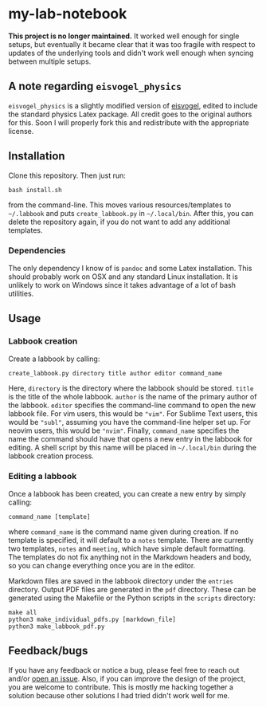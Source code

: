 # my-lab-notebook

**This project is no longer maintained.**
It worked well enough for single setups,
but eventually it became clear that it was too fragile with respect to updates of the underlying tools
and didn't work well enough when syncing between multiple setups.

## A note regarding `eisvogel_physics`

`eisvogel_physics` is a slightly modified version of [eisvogel](https://github.com/Wandmalfarbe/pandoc-latex-template), edited to include the standard physics Latex package.
All credit goes to the original authors for this.
Soon I will properly fork this and redistribute with the appropriate license.

## Installation

Clone this repository. Then just run:

```
bash install.sh
```

from the command-line.
This moves various resources/templates to `~/.labbook` and puts `create_labbook.py` in `~/.local/bin`.
After this, you can delete the repository again, if you do not want to add any additional templates.

### Dependencies

The only dependency I know of is `pandoc` and some Latex installation.
This should probably work on OSX and any standard Linux installation.
It is unlikely to work on Windows since it takes advantage of a lot of bash utilities.

## Usage

### Labbook creation

Create a labbook by calling:

```
create_labbook.py directory title author editor command_name
```

Here, `directory` is the directory where the labbook should be stored.
`title` is the title of the whole labbook.
`author` is the name of the primary author of the labbook.
`editor` specifies the command-line command to open the new labbook file.
For vim users, this would be `"vim"`.
For Sublime Text users, this would be `"subl"`, assuming you have the command-line helper set up.
For neovim users, this would be `"nvim"`.
Finally, `command_name` specifies the name the command should have that opens a new entry in the labbook for editing.
A shell script by this name will be placed in `~/.local/bin` during the labbook creation process.

### Editing a labbook

Once a labbook has been created, you can create a new entry by simply calling:

```
command_name [template]
```

where `command_name` is the command name given during creation.
If no template is specified, it will default to a `notes` template.
There are currently two templates, `notes` and `meeting`, which have simple default formatting.
The templates do not fix anything not in the Markdown headers and body,
so you can change everything once you are in the editor.

Markdown files are saved in the labbook directory under the `entries` directory.
Output PDF files are generated in the `pdf` directory.
These can be generated using the Makefile or the Python scripts in the `scripts` directory:

```
make all
python3 make_individual_pdfs.py [markdown_file]
python3 make_labbook_pdf.py
```

## Feedback/bugs

If you have any feedback or notice a bug, please feel free to reach out and/or [open an issue](https://github.com/cheshyre/my-lab-notebook/issues).
Also, if you can improve the design of the project, you are welcome to contribute.
This is mostly me hacking together a solution because other solutions I had tried didn't work well for me.
